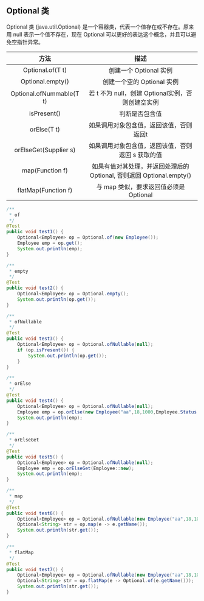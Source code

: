 ## Optional 类

Optional<T> 类 (java.util.Optional) 是一个容器类，代表一个值存在或不存在。原来用 null 表示一个值不存在，现在 Optional 可以更好的表达这个概念，并且可以避免空指针异常。

| 方法 | 描述 |
| :--: | :--: |
| Optional.of(T t) | 创建一个 Optional 实例 |
| Optional.empty() | 创建一个空的 Optional 实例 |
| Optional.ofNummable(T t) | 若 t 不为 null，创建 Optional实例，否则创建空实例 |
| isPresent() | 判断是否包含值 |
| orElse(T t) | 如果调用对象包含值，返回该值，否则返回t |
| orElseGet(Supplier s) | 如果调用对象包含值，返回该值，否则返回 s 获取的值 | 
| map(Function f) | 如果有值对其处理，并返回处理后的 Optional, 否则返回 Optional.empty() |
| flatMap(Function f) | 与 map 类似，要求返回值必须是 Optional |

```java
/**
 * of
 */
@Test
public void test1() {
    Optional<Employee> op = Optional.of(new Employee());
    Employee emp = op.get();
    System.out.println(emp);
}

/**
 * empty
 */
@Test
public void test2() {
    Optional<Employee> op = Optional.empty();
    System.out.println(op.get());
}

/**
 * ofNullable
 */
@Test
public void test3() {
    Optional<Employee> op = Optional.ofNullable(null);
    if (op.isPresent()) {
        System.out.println(op.get());
    }
}

/**
 * orElse
 */
@Test
public void test4() {
    Optional<Employee> op = Optional.ofNullable(null);
    Employee emp = op.orElse(new Employee("aa",18,1000,Employee.Status.VOCATION));
    System.out.println(emp);
}

/**
 * orElseGet
 */
@Test
public void test5() {
    Optional<Employee> op = Optional.ofNullable(null);
    Employee emp = op.orElseGet(Employee::new);
    System.out.println(emp);
}

/**
 * map
 */
@Test
public void test6() {
    Optional<Employee> op = Optional.ofNullable(new Employee("aa",18,1000,Employee.Status.VOCATION));
    Optional<String> str = op.map(e -> e.getName());
    System.out.println(str.get());
}

/**
 * flatMap
 */
@Test
public void test7() {
    Optional<Employee> op = Optional.ofNullable(new Employee("aa",18,1000,Employee.Status.VOCATION));
    Optional<String> str = op.flatMap(e -> Optional.of(e.getName()));
    System.out.println(str.get());
}
```
